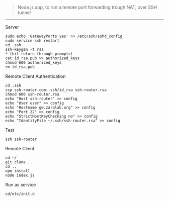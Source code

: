  > Node.js app, to run a remote port forwarding trough NAT, over SSH tunnel


 ---
Server

    sudo echo 'GatewayPorts yes' >> /etc/ssh/sshd_config
    sudo service ssh restart
    cd .ssh
    ssh-keygen -t rsa
    * (hit return through prompts)
    cat id_rsa.pub >> authorized_keys
    chmod 600 authorized_keys
    rm id_rsa.pub

Remote Client Authentication

    cd .ssh
    scp ssh-router.com:.ssh/id_rsa ssh-router.rsa
    chmod 600 ssh-router.rsa
    echo "Host ssh-router" >> config
    echo "User user" >> config
    echo "Hostname gw.zaralab.org" >> config
    echo "Port 22" >> config
    echo "StrictHostKeyChecking no" >> config
    echo "IdentityFile ~/.ssh/ssh-router.rsa" >> config

Test

    ssh ssh-router

Remote Client

    cd ~/
    git clone ..
    cd ..
    npm install
    node index.js

Run as service

    cd/etc/init.d
